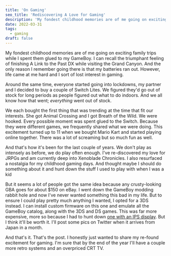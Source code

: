 ```yaml
---
title: 'On Gaming'
seo_title: 'Rediscovering A Love for Gaming'
description: 'My fondest childhood memories are of me going on exciting family trips while I spent them glued to my GameBoy. I can recall the triumphant feeling of finishing A Link to the Past DX while visiting the Grand Canyon. And the only reason I remember going there is that my batteries ran out. However, life came at me hard and I sort of lost interest in gaming. But I recently resurfaced a nostalgia for my childhood gaming days. And thought maybe I should do something about it and hunt down the stuff I used to play with when I was a kid.'
date: 2022-03-31
tags:
  - gaming
draft: false
---
```


My fondest childhood memories are of me going on exciting family trips while I spent them glued to my GameBoy. I can recall the triumphant feeling of finishing A Link to the Past DX while visiting the Grand Canyon. And the only reason I remember going there is that my batteries ran out. However, life came at me hard and I sort of lost interest in gaming.

Around the same time, everyone started going into lockdowns, my partner and I decided to buy a couple of Switch Lites. We figured they'd go out of stock for long periods as people figured out what to do indoors. And we all know how that went; *everything* went out of stock.

We each bought the first thing that was trending at the time that fit our interests. She got Animal Crossing and I got Breath of the Wild. We were hooked. Every possible moment was spent glued to the Switch. Because they were different games, we frequently shared what we were doing. This excitement turned up to 11 when we bought Mario Kart and started playing online together. There was a lot of screaming but so much fun as well.

And that's how it's been for the last couple of years. We don't play as intensely as before, we do play often enough. I've re-discovered my love for JRPGs and am currently deep into Xenoblade Chronicles. I also resurfaced a nostalgia for my childhood gaming days. And thought maybe I should do something about it and hunt down the stuff I used to play with when I was a kid

But it seems a lot of people got the same idea because any crusty-looking GBA goes for about $150 on eBay. I went down the GameBoy modding rabbit hole and now I've never wanted something this bad in my life. But to ensure I could play pretty much anything I wanted, I opted for a 3DS instead. I can install custom firmware on this one and emulate all the GameBoy catalog, along with the 3DS and DS games. This was far more expensive, more so because I had to hunt down [one with an IPS display](https://www.polygon.com/3ds/2017/2/11/14587242/nintendo-3ds-ips-tn-screens). But I think it'll be worth it. I'll post some pics on Twitter when it arrives from Japan in a month.

And that's it. That's the post. I honestly just wanted to share my re-found excitement for gaming. I'm sure that by the end of the year I'll have a couple more retro systems and an overpriced CRT TV.